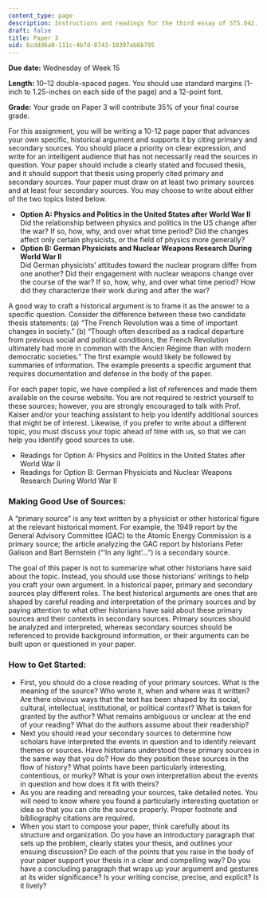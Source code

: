 ```yaml
---
content_type: page
description: Instructions and readings for the third essay of STS.042.
draft: false
title: Paper 3
uid: 6cddd6a0-111c-4b7d-8743-10397ab6b795
---
```

**Due date:** Wednesday of Week 15

**Length:** 10–12 double-spaced pages. You should use standard margins (1-inch to 1.25-inches on each side of the page) and a 12-point font.

**Grade:** Your grade on Paper 3 will contribute 35% of your final course grade.

For this assignment, you will be writing a 10-12 page paper that advances your own specific, historical argument and supports it by citing primary and secondary sources. You should place a priority on clear expression, and write for an intelligent audience that has not necessarily read the sources in question. Your paper should include a clearly stated and focused thesis, and it should support that thesis using properly cited primary and secondary sources. Your paper must draw on at least two primary sources and at least four secondary sources. You may choose to write about either of the two topics listed below.

- **Option A: Physics and Politics in the United States after World War II**     
    Did the relationship between physics and politics in the US change after the war? If so, how, why, and over what time period? Did the changes affect only certain physicists, or the field of physics more generally?
- **Option B: German Physicists and Nuclear Weapons Research During World War II**     
    Did German physicists’ attitudes toward the nuclear program differ from one another? Did their engagement with nuclear weapons change over the course of the war? If so, how, why, and over what time period? How did they characterize their work during and after the war?

A good way to craft a historical argument is to frame it as the answer to a specific question. Consider the difference between these two candidate thesis statements: (a) “The French Revolution was a time of important changes in society.” (b) “Though often described as a radical departure from previous social and political conditions, the French Revolution ultimately had more in common with the Ancien Régime than with modern democratic societies.” The first example would likely be followed by summaries of information. The example presents a specific argument that requires documentation and defense in the body of the paper.

For each paper topic, we have compiled a list of references and made them available on the course website. You are not required to restrict yourself to these sources; however, you are strongly encouraged to talk with Prof. Kaiser and/or your teaching assistant to help you identify additional sources that might be of interest. Likewise, if you prefer to write about a different topic, you must discuss your topic ahead of time with us, so that we can help you identify good sources to use.

- Readings for Option A: Physics and Politics in the United States after World War II
- Readings for Option B: German Physicists and Nuclear Weapons Research During World War II

### Making Good Use of Sources:

A “primary source” is any text written by a physicist or other historical figure at the relevant historical moment. For example, the 1949 report by the General Advisory Committee (GAC) to the Atomic Energy Commission is a primary source; the article analyzing the GAC report by historians Peter Galison and Bart Bernstein (“‘In any light’…”) is a secondary source.

The goal of this paper is not to summarize what other historians have said about the topic. Instead, you should use those historians’ writings to help you craft your own argument. In a historical paper, primary and secondary sources play different roles. The best historical arguments are ones that are shaped by careful reading and interpretation of the primary sources and by paying attention to what other historians have said about these primary sources and their contexts in secondary sources. Primary sources should be analyzed and interpreted, whereas secondary sources should be referenced to provide background information, or their arguments can be built upon or questioned in your paper.

### How to Get Started:

- First, you should do a close reading of your primary sources. What is the meaning of the source? Who wrote it, when and where was it written? Are there obvious ways that the text has been shaped by its social, cultural, intellectual, institutional, or political context? What is taken for granted by the author? What remains ambiguous or unclear at the end of your reading? What do the authors assume about their readership?
- Next you should read your secondary sources to determine how scholars have interpreted the events in question and to identify relevant themes or sources. Have historians understood these primary sources in the same way that you do? How do they position these sources in the flow of history? What points have been particularly interesting, contentious, or murky? What is your own interpretation about the events in question and how does it fit with theirs?
- As you are reading and rereading your sources, take detailed notes. You will need to know where you found a particularly interesting quotation or idea so that you can cite the source properly. Proper footnote and bibliography citations are required.
- When you start to compose your paper, think carefully about its structure and organization. Do you have an introductory paragraph that sets up the problem, clearly states your thesis, and outlines your ensuing discussion? Do each of the points that you raise in the body of your paper support your thesis in a clear and compelling way? Do you have a concluding paragraph that wraps up your argument and gestures at its wider significance? Is your writing concise, precise, and explicit? Is it lively?